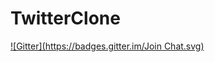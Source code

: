 # TwitterClone
[![Gitter](https://badges.gitter.im/Join Chat.svg)](https://gitter.im/dakoch/TwitterClone?utm_source=badge&utm_medium=badge&utm_campaign=pr-badge&utm_content=badge)